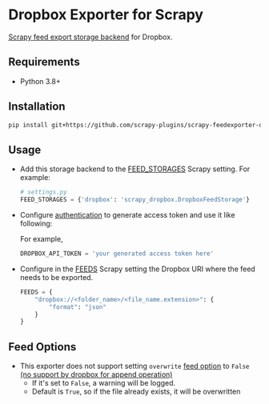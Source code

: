 # Dropbox Exporter for Scrapy
[Scrapy feed export storage backend](https://doc.scrapy.org/en/latest/topics/feed-exports.html#storage-backends) for Dropbox.

## Requirements
-  Python 3.8+

## Installation
```bash
pip install git+https://github.com/scrapy-plugins/scrapy-feedexporter-dropbox
```

## Usage
* Add this storage backend to the [FEED_STORAGES](https://docs.scrapy.org/en/latest/topics/feed-exports.html#std-setting-FEED_STORAGES) Scrapy setting. For example:
    ```python
    # settings.py
    FEED_STORAGES = {'dropbox': 'scrapy_dropbox.DropboxFeedStorage'}
    ```
* Configure [authentication](https://blogs.dropbox.com/developers/2014/05/generate-an-access-token-for-your-own-account/) to generate access token and use it like following:
  
  For example,
  ```python
  DROPBOX_API_TOKEN = 'your generated access token here'
    ```

* Configure in the [FEEDS](https://docs.scrapy.org/en/latest/topics/feed-exports.html#feeds) Scrapy setting the Dropbox URI where the feed needs to be exported.

    ```python
    FEEDS = {
        "dropbox://<folder_name>/<file_name.extension>": {
            "format": "json"
        }
    }
    ```
  
## Feed Options
- This exporter does not support setting `overwrite` [feed option](https://docs.scrapy.org/en/latest/topics/feed-exports.html#feed-options) to `False` [(no support by dropbox for append operation)](https://www.dropboxforum.com/t5/Dropbox-API-Support-Feedback/How-to-append-to-existing-file/td-p/271603)
  - If it's set to `False`, a warning will be logged.
  - Default is `True`, so if the file already exists, it will be overwritten
